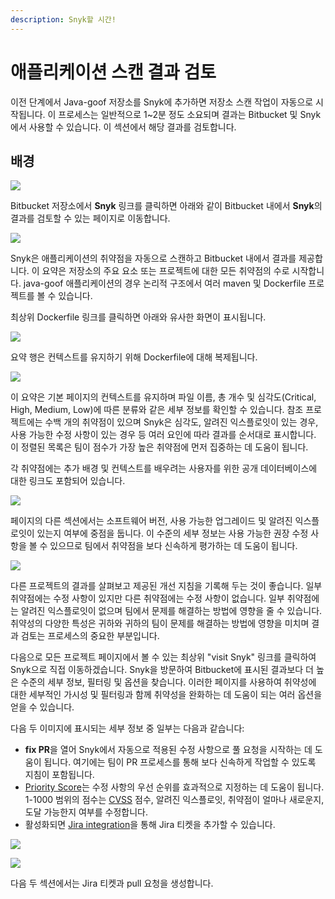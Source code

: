 ```yaml
---
description: Snyk할 시간!
---
```


# 애플리케이션 스캔 결과 검토

이전 단계에서 Java-goof 저장소를 Snyk에 추가하면 저장소 스캔 작업이 자동으로 시작됩니다. 이 프로세스는 일반적으로 1\~2분 정도 소요되며 결과는 Bitbucket 및 Snyk에서 사용할 수 있습니다. 이 섹션에서 해당 결과를 검토합니다.

## 배경

![](https://partner-workshop-assets.s3.us-east-2.amazonaws.com/snyk-opensource-01.png)

Bitbucket 저장소에서 **Snyk** 링크를 클릭하면 아래와 같이 Bitbucket 내에서 **Snyk**의 결과를 검토할 수 있는 페이지로 이동합니다.

![](<../../../../.gitbook/assets/image (73).png>)

Snyk은 애플리케이션의 취약점을 자동으로 스캔하고 Bitbucket 내에서 결과를 제공합니다. 이 요약은 저장소의 주요 요소 또는 프로젝트에 대한 모든 취약점의 수로 시작합니다. java-goof 애플리케이션의 경우 논리적 구조에서 여러 maven 및 Dockerfile 프로젝트를 볼 수 있습니다.

최상위 Dockerfile 링크를 클릭하면 아래와 유사한 화면이 표시됩니다.

![](<../../../../.gitbook/assets/image (81) (1).png>)

요약 행은 컨텍스트를 유지하기 위해 Dockerfile에 대해 복제됩니다.

![](<../../../../.gitbook/assets/image (83) (1) (1) (1).png>)

이 요약은 기본 페이지의 컨텍스트를 유지하며 파일 이름, 총 개수 및 심각도(Critical, High, Medium, Low)에 따른 분류와 같은 세부 정보를 확인할 수 있습니다. 참조 프로젝트에는 수백 개의 취약점이 있으며 Snyk은 심각도, 알려진 익스플로잇이 있는 경우, 사용 가능한 수정 사항이 있는 경우 등 여러 요인에 따라 결과를 순서대로 표시합니다. 이 정렬된 목록은 팀이 점수가 가장 높은 취약점에 먼저 집중하는 데 도움이 됩니다.

각 취약점에는 추가 배경 및 컨텍스트를 배우려는 사용자를 위한 공개 데이터베이스에 대한 링크도 포함되어 있습니다.

![](<../../../../.gitbook/assets/image (82).png>)

페이지의 다른 섹션에서는 소프트웨어 버전, 사용 가능한 업그레이드 및 알려진 익스플로잇이 있는지 여부에 중점을 둡니다. 이 수준의 세부 정보는 사용 가능한 권장 수정 사항을 볼 수 있으므로 팀에서 취약점을 보다 신속하게 평가하는 데 도움이 됩니다.

![](<../../../../.gitbook/assets/image (85).png>)

다른 프로젝트의 결과를 살펴보고 제공된 개선 지침을 기록해 두는 것이 좋습니다. 일부 취약점에는 수정 사항이 있지만 다른 취약점에는 수정 사항이 없습니다. 일부 취약점에는 알려진 익스플로잇이 없으며 팀에서 문제를 해결하는 방법에 영향을 줄 수 있습니다. 취약성의 다양한 특성은 귀하와 귀하의 팀이 문제를 해결하는 방법에 영향을 미치며 결과 검토는 프로세스의 중요한 부분입니다.

다음으로 모든 프로젝트 페이지에서 볼 수 있는 최상위 "visit Snyk" 링크를 클릭하여 Snyk으로 직접 이동하겠습니다. Snyk을 방문하여 Bitbucket에 표시된 결과보다 더 높은 수준의 세부 정보, 필터링 및 옵션을 찾습니다. 이러한 페이지를 사용하여 취약성에 대한 세부적인 가시성 및 필터링과 함께 취약성을 완화하는 데 도움이 되는 여러 옵션을 얻을 수 있습니다.

다음 두 이미지에 표시되는 세부 정보 중 일부는 다음과 같습니다:

* **fix PR**을 열어 Snyk에서 자동으로 적용된 수정 사항으로 풀 요청을 시작하는 데 도움이 됩니다. 여기에는 팀이 PR 프로세스를 통해 보다 신속하게 작업할 수 있도록 지침이 포함됩니다.
* [Priority Score](https://snyk.io/blog/snyks-developer-first-prioritization-capabilities/)는 수정 사항의 우선 순위를 효과적으로 지정하는 데 도움이 됩니다.\
  1-1000 범위의 점수는 [CVSS](https://www.first.org/cvss/) 점수, 알려진 익스플로잇, 취약점이 얼마나 새로운지, 도달 가능한지 여부를 수정합니다.
* 활성화되면  [Jira integration](https://snyk.io/blog/jira-integration/)을 통해 Jira 티켓을 추가할 수 있습니다.

![](<../../../../.gitbook/assets/image (86) (1).png>)

![](<../../../../.gitbook/assets/image (66).png>)

다음 두 섹션에서는 Jira 티켓과 pull 요청을 생성합니다.
